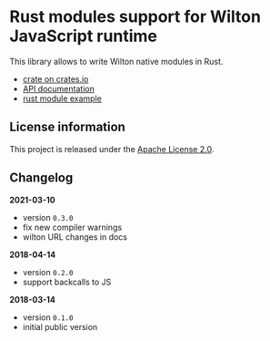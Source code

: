 Rust modules support for Wilton JavaScript runtime
==================================================

This library allows to write Wilton native modules in Rust.

 - [crate on crates.io](https://crates.io/crates/wilton_rusty)
 - [API documentation](https://docs.rs/wilton_rusty/)
 - [rust module example](https://github.com/wiltonruntime/wilton_examples/tree/master/rust)


License information
-------------------

This project is released under the [Apache License 2.0](http://www.apache.org/licenses/LICENSE-2.0).

Changelog
---------

**2021-03-10**

 * version `0.3.0`
 * fix new compiler warnings
 * wilton URL changes in docs

**2018-04-14**

 * version `0.2.0`
 * support backcalls to JS

**2018-03-14**

 * version `0.1.0`
 * initial public version

